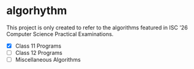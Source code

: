 # algorhythm
This project is only created to refer to the algorithms featured in ISC '26 Computer Science Practical Examinations.
- [x] Class 11 Programs
- [ ] Class 12 Programs
- [ ] Miscellaneous Algorithms

